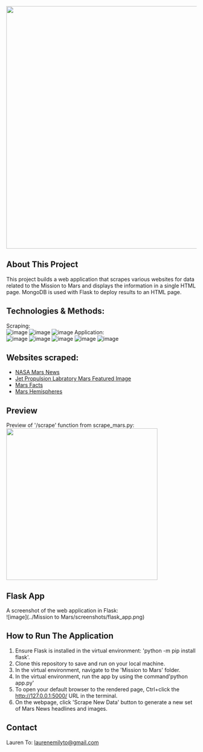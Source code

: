<img src="https://i.pinimg.com/originals/e0/6d/8b/e06d8be6a953c0348b09f2b0d1b02474.jpg" width=640 align=center> <br>

## About This Project
This project builds a web application that scrapes various websites for data related to the Mission to Mars and displays the information in a single HTML page. MongoDB is used with Flask to deploy results to an HTML page.

## Technologies & Methods:
Scraping: <br>
![image](https://img.shields.io/badge/technologies-Beautiful%20Soup-blue)
![image](https://img.shields.io/badge/technologies-Pandas-blue)
![image](https://img.shields.io/badge/technologies-Splinter-blue)
Application: <br>
![image](https://img.shields.io/badge/technologies-MongoDB-brightgreen)
![image](https://img.shields.io/badge/technologies-flask-brightgreen)
![image](https://img.shields.io/badge/technologies-bootstrap-brightgreen)
![image](https://img.shields.io/badge/technologies-html-brightgreen)
![image](https://img.shields.io/badge/technologies-css-brightgreen)

## Websites scraped:
- [NASA Mars News](https://redplanetscience.com/)
- [Jet Propulsion Labratory Mars Featured Image](https://spaceimages-mars.com/)
- [Mars Facts](https://galaxyfacts-mars.com/)
- [Mars Hemispheres](https://marshemispheres.com/)

## Preview
Preview of '/scrape' function from scrape_mars.py:
<br>
<img src="https://i.pinimg.com/originals/ce/34/55/ce345585ddc7d30437d6ff24d96ddbb0.jpg" width=400 align=center> <br>

## Flask App
A screenshot of the web application in Flask: <br>
![image](../Mission to Mars/screenshots/flask_app.png)

## How to Run The Application
1. Ensure Flask is installed in the virtual environment: 'python -m pip install flask'.
2. Clone this repository to save and run on your local machine.
3. In the virtual environment, navigate to the 'Mission to Mars' folder.
4. In the virtual environment, run the app by using the command'python app.py'
5. To open your default browser to the rendered page, Ctrl+click the http://127.0.0.1:5000/ URL in the terminal.
6. On the webpage, click 'Scrape New Data' button to generate a new set of Mars News headlines and images.

## Contact
Lauren To: [laurenemilyto@gmail.com](laurenemilyto@gmail.com)
